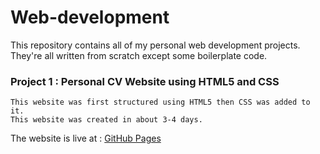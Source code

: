 # Web-development
This repository contains all of my personal web development projects. They're all written from scratch except some boilerplate code.

### Project 1 : Personal CV Website using HTML5 and CSS
    This website was first structured using HTML5 then CSS was added to it.
    This website was created in about 3-4 days.
    
   The website is live at : [GitHub Pages](https://debaksen.github.io/Web-development/)
 
